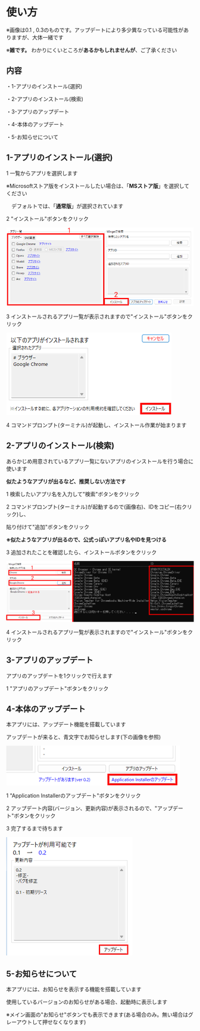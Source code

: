 # 使い方
※画像は0.1 , 0.3のものです。アップデートにより多少異なっている可能性がありますが、大体一緒です

※**雑です。** わかりにくいところが**あるかもしれませんが**、ご了承ください

## 内容
・1-アプリのインストール(選択)

・2-アプリのインストール(検索)

・3-アプリのアップデート

・4-本体のアップデート

・5-お知らせについて

## 1-アプリのインストール(選択)
1 一覧からアプリを選択します

※Microsoftストア版をインストールしたい場合は、「**MSストア版**」を選択してください

　デフォルトでは、「**通常版**」が選択されています

2 "インストール"ボタンをクリック

![image](https://github.com/GitHub-Pt04/Application-Installer/blob/main/How%20to%20use/1.png?raw=true)

3 インストールされるアプリ一覧が表示されますので"インストール"ボタンをクリック

![image](https://github.com/GitHub-Pt04/Application-Installer/blob/main/How%20to%20use/5.png?raw=true)

4 コマンドプロンプト(ターミナル)が起動し、インストール作業が始まります

## 2-アプリのインストール(検索)
あらかじめ用意されているアプリ一覧にないアプリのインストールを行う場合に使います

**似たようなアプリが出るなど、推奨しない方法です**

1 検索したいアプリ名を入力して"検索"ボタンをクリック

2 コマンドプロンプト(ターミナル)が起動するので(画像右)、IDをコピー(右クリック)し、

貼り付けて"追加"ボタンをクリック

**※似たようなアプリが出るので、公式っぽいアプリ名やIDを見つける**

3 追加されたことを確認したら、インストールボタンをクリック

![image](https://github.com/GitHub-Pt04/Application-Installer/blob/main/How%20to%20use/2.png?raw=true)

4 インストールされるアプリ一覧が表示されますので"インストール"ボタンをクリック

## 3-アプリのアップデート
アプリのアップデートを1クリックで行えます

1 "アプリのアップデート"ボタンをクリック

## 4-本体のアップデート
本アプリには、アップデート機能を搭載しています

アップデートが来ると、青文字でお知らせします(下の画像を参照)

![image](https://github.com/GitHub-Pt04/Application-Installer/blob/main/How%20to%20use/3.png?raw=true)

1 "Application Installerのアップデート"ボタンをクリック

2 アップデート内容(バージョン、更新内容)が表示されるので、"アップデート"ボタンをクリック

3 完了するまで待ちます

![image](https://github.com/GitHub-Pt04/Application-Installer/blob/main/How%20to%20use/4.png?raw=true)

## 5-お知らせについて
本アプリには、お知らせを表示する機能を搭載しています

使用しているバージョンのお知らせがある場合、起動時に表示します

※メイン画面の"お知らせ"ボタンでも表示できます(ある場合のみ。無い場合はグレーアウトして押せなくなります)
